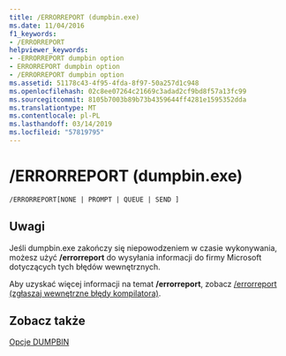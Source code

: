 ```yaml
---
title: /ERRORREPORT (dumpbin.exe)
ms.date: 11/04/2016
f1_keywords:
- /ERRORREPORT
helpviewer_keywords:
- -ERRORREPORT dumpbin option
- ERRORREPORT dumpbin option
- /ERRORREPORT dumpbin option
ms.assetid: 51178c43-4f95-4fda-8f97-50a257d1c948
ms.openlocfilehash: 02c8ee07264c21669c3adad2cf9bd8f57a13fc99
ms.sourcegitcommit: 8105b7003b89b73b4359644ff4281e1595352dda
ms.translationtype: MT
ms.contentlocale: pl-PL
ms.lasthandoff: 03/14/2019
ms.locfileid: "57819795"
---
```

# <a name="errorreport-dumpbinexe"></a>/ERRORREPORT (dumpbin.exe)

```
/ERRORREPORT[NONE | PROMPT | QUEUE | SEND ]
```

## <a name="remarks"></a>Uwagi

Jeśli dumpbin.exe zakończy się niepowodzeniem w czasie wykonywania, możesz użyć **/errorreport** do wysyłania informacji do firmy Microsoft dotyczących tych błędów wewnętrznych.

Aby uzyskać więcej informacji na temat **/errorreport**, zobacz [/errorreport (zgłaszaj wewnętrzne błędy kompilatora)](errorreport-report-internal-compiler-errors.md).

## <a name="see-also"></a>Zobacz także

[Opcje DUMPBIN](dumpbin-options.md)
